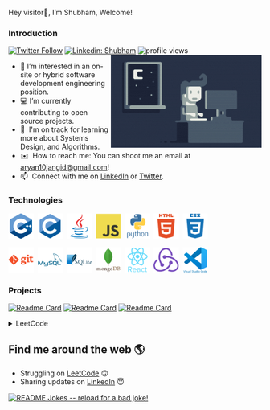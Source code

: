 Hey visitor👋, I’m Shubham, Welcome!

### Introduction

[![Twitter Follow](https://img.shields.io/twitter/follow/AryanJangid20?label=Follow)](https://twitter.com/intent/follow?screen_name=AryanJangid20)
[![Linkedin: Shubham](https://img.shields.io/badge/-Shubham-blue?style=flat-square&logo=Linkedin&logoColor=white&link=https://www.linkedin.com/in/shubham-686615155/)](https://www.linkedin.com/in/shubham-686615155/)
<img alt = "profile views" src="https://komarev.com/ghpvc/?username=Shubham-100&color=brightgreen">  
<img alt="Night Coding" src="https://raw.githubusercontent.com/AVS1508/AVS1508/master/assets/Night-Coding.gif" align="right"/>



- 👀 I’m interested in an on-site or hybrid software development engineering position.
- 💻 I’m currently contributing to open source projects.
- 🌱 &nbsp;I'm on track for learning more about Systems Design, and Algorithms.
- ✉️ &nbsp;How to reach me: You can shoot me an email at aryan10jangid@gmail.com!
- 📫 &nbsp;Connect with me on [LinkedIn](https://www.linkedin.com/in/shubham-686615155/) or [Twitter](https://twitter.com/AryanJangid20).


### Technologies

<div>
  <img src="https://github.com/devicons/devicon/blob/master/icons/cplusplus/cplusplus-original.svg" title="C++" alt="C++" width="50" height="50"/>&nbsp;
  <img src="https://github.com/devicons/devicon/blob/master/icons/c/c-original.svg" title="C" alt="C" width="50" height="50"/>&nbsp;
  <img src="https://github.com/devicons/devicon/blob/master/icons/java/java-original.svg" title="Java" alt="Java" width="50" height="50"/>&nbsp;
  <img src="https://github.com/devicons/devicon/blob/master/icons/javascript/javascript-original.svg" title="JavaScript" alt="JavaScript" width="50" height="50"/>&nbsp;
  <img src="https://github.com/devicons/devicon/blob/master/icons/python/python-original-wordmark.svg" title="Python" alt="Python" width="50" height="50"/>&nbsp;
  <img src="https://github.com/devicons/devicon/blob/master/icons/html5/html5-plain-wordmark.svg" title="HTML" alt="HTML" width="50" height="50"/>&nbsp;
  <img src="https://github.com/devicons/devicon/blob/master/icons/css3/css3-plain-wordmark.svg" title="CSS" alt="CSS" width="50" height="50"/>&nbsp;
</div>
  
<div>
  
<img src="https://github.com/devicons/devicon/blob/master/icons/git/git-plain-wordmark.svg" title="Git" alt="Git" width="50" height="50"/>&nbsp;
  <img src="https://github.com/devicons/devicon/blob/master/icons/mysql/mysql-plain-wordmark.svg" title="MySQL" alt="MySQL" width="50" height="50"/>&nbsp;
  <img src="https://github.com/devicons/devicon/blob/master/icons/sqlite/sqlite-original-wordmark.svg" title="SQLite" alt="SQLite" width="50" height="50"/>&nbsp;
  <img src="https://github.com/devicons/devicon/blob/master/icons/mongodb/mongodb-original-wordmark.svg" title="MongoDB" alt="MongoDB" width="50" height="50"/>&nbsp;
  <img src="https://github.com/devicons/devicon/blob/master/icons/react/react-original-wordmark.svg" title="React" alt="React" width="50" height="50"/>&nbsp;
  <img src="https://github.com/devicons/devicon/blob/master/icons/redux/redux-original.svg" title="Redux" alt="Redux" width="50" height="50"/>&nbsp;
  <img src="https://github.com/devicons/devicon/blob/master/icons/vscode/vscode-original-wordmark.svg" title="VSCode" alt="VSCode" width="50" height="50"/>&nbsp;


### Projects

[![Readme Card](https://github-readme-stats.vercel.app/api/pin/?username=Shubham-100&repo=YouTubeMate)](https://github.com/Shubham-100/YouTubeMate)
[![Readme Card](https://github-readme-stats.vercel.app/api/pin/?username=Shubham-100&repo=Movies-TV-shows)](https://github.com/Shubham-100/Movies-TV-shows)
[![Readme Card](https://github-readme-stats.vercel.app/api/pin/?username=Shubham-100&repo=Portfolio)](https://github.com/Shubham-100/Portfolio)

<details><summary>LeetCode</summary>
  
<a href='https://leetcode.com/aryan10jangid/'>LeetCode Profile</a>
[![Shubham's LeetCode stats](https://leetcode-stats-six.vercel.app/api?username=aryan10jangid)](https://github.com/madushadhanushka/github-readme)

![LeetCode Badges -- 17/17 free study plan badges earned, plus the Knight badge for a high contest rating](https://leetcode-badge-showcase.vercel.app/api?username=aryan10jangid)
 
<!--  <img src="https://leetcode-badge-showcase.vercel.app/api?username=aryan10jangid" alt="LeetCode Badges"/> -->

</details>
  
## Find me around the web 🌎 <a href="https://www.linkedin.com/in/shubham-686615155/"></a>
- Struggling on <a href="https://www.leetcode.com/aryan10jangid/">LeetCode</a> 🙃
- Sharing updates on <a href="https://www.linkedin.com/in/shubham-686615155/">LinkedIn</a> 😇

<a href="https://readme-jokes.vercel.app"><img align="center" src="https://readme-jokes.vercel.app/api" alt="README Jokes -- reload for a bad joke!"></a>


